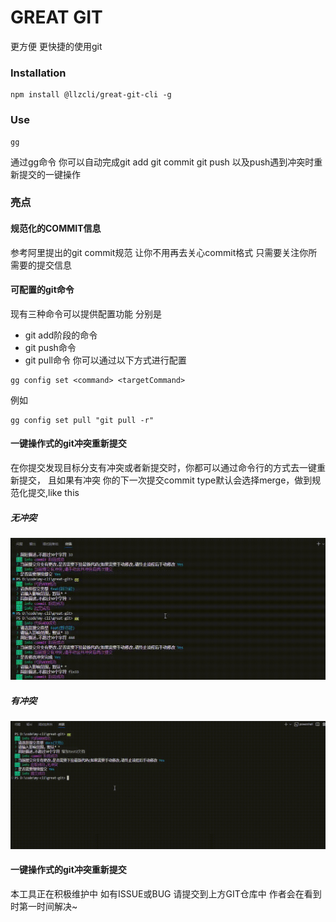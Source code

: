 # GREAT GIT
更方便 更快捷的使用git

### Installation

<a name="installation"></a>

```shell
npm install @llzcli/great-git-cli -g
```

### Use
```shell
gg
```

通过gg命令 你可以自动完成git add  git commit  git push 以及push遇到冲突时重新提交的一键操作

### 亮点

#### 规范化的COMMIT信息
参考阿里提出的git commit规范 让你不用再去关心commit格式 只需要关注你所需要的提交信息

#### 可配置的git命令
现有三种命令可以提供配置功能 分别是
- git add阶段的命令
- git push命令
- git pull命令
你可以通过以下方式进行配置
```shell
gg config set <command> <targetCommand>
```
例如
```shell
gg config set pull "git pull -r"
```

#### 一键操作式的git冲突重新提交
在你提交发现目标分支有冲突或者新提交时，你都可以通过命令行的方式去一键重新提交，
且如果有冲突 你的下一次提交commit type默认会选择merge，做到规范化提交,like this
##### 无冲突
![image](./packages//cli//public/noConflct.gif)
##### 有冲突
![image](./packages//cli//public/hasConflct.gif)

#### 一键操作式的git冲突重新提交
本工具正在积极维护中 如有ISSUE或BUG 请提交到上方GIT仓库中 作者会在看到时第一时间解决~